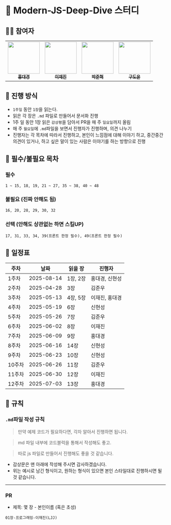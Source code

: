 # 📘 Modern-JS-Deep-Dive 스터디

## 🙇‍♂️ 참여자

 <table>
    <tr>
      <td align="center"><a href="https://github.com/dg1418"><img src="https://github.com/dg1418.png" width="100px;" height="100px"; alt=""/><br /><sub><b>홍대경</b></sub></a><br />
      <td align="center"><a href="https://github.com/zzzRYT"><img src="https://github.com/zzzRYT.png" width="100px;" height="100px;" alt=""/><br /><sub><b>이재진</b></sub></a>
      <td align="center"><a href="https://github.com/nicodora"><img src="https://github.com/nicodora.png" width="100px;" height="100px;" alt=""/><br /><sub><b>박준혁</b></sub></a>
      <td align="center"><a href="https://github.com/rhehfl"><img src="https://github.com/rhehfl.png" width="100px;" height="100px;" alt=""/><br /><sub><b>구도윤</b></sub></a>
    </tr>
  </table>

## 🚩 진행 방식

- `1주일` 동안 `1장`을 읽는다.
- 읽은 각 장은 `.md` 파일로 만들어서 문서화 진행
- 1주 일 동안 1장 읽은 `감상평`을 담아서 PR을 매 주 `일요일`까지 올림
- 매 주 `월요일`에 `.md`파일을 보면서 진행자가 진행하며, 의견 나누기
- 진행자는 각 목차에 따라서 진행하고, 본인이 느낌점에 대해 이야기 하고, 중간중간 의견이 있거나, 하고 싶은 말이 있는 사람은 이야기를 하는 방향으로 진행

## 🐽 필수/불필요 목차

### 필수

```
1 ~ 15, 18, 19, 21 ~ 27, 35 ~ 38, 40 ~ 48
```

### 불필요 (진짜 안해도 됨)

```
16, 20, 28, 29, 30, 32
```

### 선택 (안해도 상관없는 하면 스킬UP)

```
17, 31, 33, 34, 39(프론트 한정 필수), 49(프론트 한정 필수)
```

## 📅 일정표

| 주차   | 날짜       | 읽을 장  | 진행자         |
| ------ | ---------- | -------- | -------------- |
| 1주차  | 2025-08-14 | 1장, 2장 | 홍대경, 신현성 |
| 2주차  | 2025-04-28 | 3장      | 김준우         |
| 3주차  | 2025-05-13 | 4장, 5장 | 이재진, 홍대경 |
| 4주차  | 2025-05-19 | 6장      | 신현성         |
| 5주차  | 2025-05-26 | 7장      | 김준우         |
| 6주차  | 2025-06-02 | 8장      | 이재진         |
| 7주차  | 2025-06-09 | 9장      | 홍대경         |
| 8주차  | 2025-06-16 | 14장     | 신현성         |
| 9주차  | 2025-06-23 | 10장     | 신현성         |
| 10주차 | 2025-06-26 | 11장     | 김준우         |
| 11주차 | 2025-06-30 | 12장     | 이재진         |
| 12주차 | 2025-07-03 | 13장     | 홍대경         |

## 📌 규칙

### `.md`파일 작성 규칙

> 만약 예제 코드가 필요하다면, 각자 알아서 진행하면 됩니다.

> md 파일 내부에 코드블럭을 통해서 작성해도 좋고.

> 따로 js 파일로 만들어서 진행해도 좋을 것 같습니다.

- 감상문은 맨 아래에 작성해 주시면 감사하겠습니다.
- 위는 예시로 남긴 형식이고, 원하는 형식이 있으면 본인 스타일대로 진행하시면 될 것 같습니다.

---

### PR

- 제목: 몇 장 - 본인이름 (혹은 초성)

```
01장-프로그래밍-이재진(LJJ)
```
